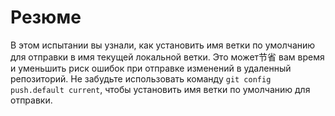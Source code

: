 # Резюме

В этом испытании вы узнали, как установить имя ветки по умолчанию для отправки в имя текущей локальной ветки. Это может节省 вам время и уменьшить риск ошибок при отправке изменений в удаленный репозиторий. Не забудьте использовать команду `git config push.default current`, чтобы установить имя ветки по умолчанию для отправки.
